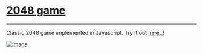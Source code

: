 # [2048 game](https://notyeshwanthreddy.github.io/2048/)
------------------------------------------------------
Classic 2048 game implemented in Javascript. Try it out [here..!](https://notyeshwanthreddy.github.io/2048/)


[![image](https://github.com/NotYeshwanthReddy/2048/assets/31570514/e9b929ee-ee19-4b77-8271-bfac8a969fde)](https://notyeshwanthreddy.github.io/2048/)
